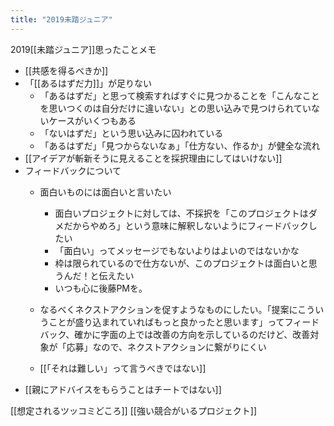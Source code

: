 ```yaml
---
title: "2019未踏ジュニア"
---
```


2019[[未踏ジュニア]]思ったことメモ

- [[共感を得るべきか]]
- 「[[あるはずだ力]]」が足りない
    - 「あるはずだ」と思って検索すればすぐに見つかることを「こんなことを思いつくのは自分だけに違いない」との思い込みで見つけられていないケースがいくつもある
    - 「ないはずだ」という思い込みに囚われている
    - 「あるはずだ」「見つからないなぁ」「仕方ない、作るか」が健全な流れ
- [[アイデアが斬新そうに見えることを採択理由にしてはいけない]]
- フィードバックについて
    - 面白いものには面白いと言いたい
        - 面白いプロジェクトに対しては、不採択を「このプロジェクトはダメだからやめろ」という意味に解釈しないようにフィードバックしたい
        - 「面白い」ってメッセージでもないよりはよいのではないかな
        - 枠は限られているので仕方ないが、このプロジェクトは面白いと思うんだ！と伝えたい
        - いつも心に後藤PMを。

    - なるべくネクストアクションを促すようなものにしたい。「提案にこういうことが盛り込まれていればもっと良かったと思います」ってフィードバック、確かに字面の上では改善の方向を示しているのだけど、改善対象が「応募」なので、ネクストアクションに繋がりにくい

    - [[「それは難しい」って言うべきではない]]
- [[親にアドバイスをもらうことはチートではない]]

[[想定されるツッコミどころ]]
[[強い競合がいるプロジェクト]]